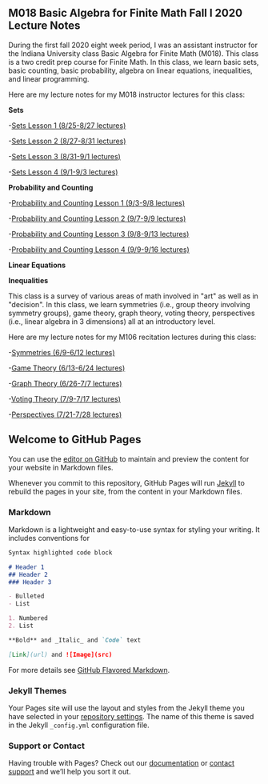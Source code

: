 ## M018 Basic Algebra for Finite Math Fall I 2020 Lecture Notes

During the first fall 2020 eight week period, I was an assistant instructor for the Indiana University class Basic Algebra for Finite Math (M018). This class is a two credit prep course for Finite Math. In this class, we learn basic sets, basic counting, basic probability, algebra on linear equations, inequalities, and linear programming.

Here are my lecture notes for my M018 instructor lectures for this class:

**Sets**

-[Sets Lesson 1 (8/25-8/27 lectures)](https://agoodlad-instructor-notes.github.io/m018-fall-i-2020/sets-lesson-1.pdf)

-[Sets Lesson 2 (8/27-8/31 lectures)](https://agoodlad-instructor-notes.github.io/m018-fall-i-2020/sets-lesson-2.pdf)

-[Sets Lesson 3 (8/31-9/1 lectures)](https://agoodlad-instructor-notes.github.io/m018-fall-i-2020/sets-lesson-3.pdf)

-[Sets Lesson 4 (9/1-9/3 lectures)](https://agoodlad-instructor-notes.github.io/m018-fall-i-2020/sets-lesson-4.pdf)

**Probability and Counting**

-[Probability and Counting Lesson 1 (9/3-9/8 lectures)](https://agoodlad-instructor-notes.github.io/m018-fall-i-2020/probability-and-counting-lesson-1.pdf)

-[Probability and Counting Lesson 2 (9/7-9/9 lectures)](https://agoodlad-instructor-notes.github.io/m018-fall-i-2020/probability-and-counting-lesson-2.pdf)

-[Probability and Counting Lesson 3 (9/8-9/13 lectures)](https://agoodlad-instructor-notes.github.io/m018-fall-i-2020/probability-and-counting-lesson-3.pdf)

-[Probability and Counting Lesson 4 (9/9-9/16 lectures)](https://agoodlad-instructor-notes.github.io/m018-fall-i-2020/probability-and-counting-lesson-4.pdf)

**Linear Equations**

**Inequalities**

This class is a survey of various areas of math involved in "art" as well as in "decision". In this class, we learn symmetries (i.e., group theory involving symmetry groups), game theory, graph theory, voting theory, perspectives (i.e., linear algebra in 3 dimensions) all at an introductory level.

Here are my lecture notes for my M106 recitation lectures during this class:

-[Symmetries (6/9-6/12 lectures)](https://agoodlad-instructor-notes.github.io/m106-summer-2020/symmetries.pdf)

-[Game Theory (6/13-6/24 lectures)](https://agoodlad-instructor-notes.github.io/m106-summer-2020/game-theory.pdf)

-[Graph Theory (6/26-7/7 lectures)](https://agoodlad-instructor-notes.github.io/m106-summer-2020/graph-theory.pdf)

-[Voting Theory (7/9-7/17 lectures)](https://agoodlad-instructor-notes.github.io/m106-summer-2020/voting-theory.pdf)

-[Perspectives (7/21-7/28 lectures)](https://agoodlad-instructor-notes.github.io/m106-summer-2020/perspective.pdf)

## Welcome to GitHub Pages

You can use the [editor on GitHub](https://github.com/agoodlad-instructor-notes/m018-fall-i-2020/edit/gh-pages/index.md) to maintain and preview the content for your website in Markdown files.

Whenever you commit to this repository, GitHub Pages will run [Jekyll](https://jekyllrb.com/) to rebuild the pages in your site, from the content in your Markdown files.

### Markdown

Markdown is a lightweight and easy-to-use syntax for styling your writing. It includes conventions for

```markdown
Syntax highlighted code block

# Header 1
## Header 2
### Header 3

- Bulleted
- List

1. Numbered
2. List

**Bold** and _Italic_ and `Code` text

[Link](url) and ![Image](src)
```

For more details see [GitHub Flavored Markdown](https://guides.github.com/features/mastering-markdown/).

### Jekyll Themes

Your Pages site will use the layout and styles from the Jekyll theme you have selected in your [repository settings](https://github.com/agoodlad-instructor-notes/m018-fall-i-2020/settings). The name of this theme is saved in the Jekyll `_config.yml` configuration file.

### Support or Contact

Having trouble with Pages? Check out our [documentation](https://docs.github.com/categories/github-pages-basics/) or [contact support](https://support.github.com/contact) and we’ll help you sort it out.
